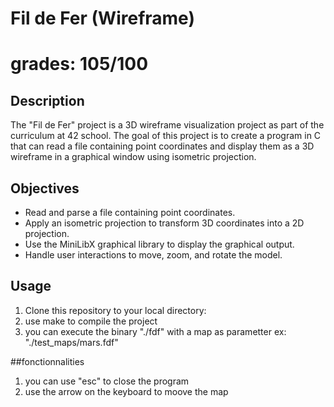 # Fil de Fer (Wireframe)

# grades: 105/100

## Description

The "Fil de Fer" project is a 3D wireframe visualization project as part of the curriculum at 42 school. The goal of this project is to create a program in C that can read a file containing point coordinates and display them as a 3D wireframe in a graphical window using isometric projection.

## Objectives

- Read and parse a file containing point coordinates.
- Apply an isometric projection to transform 3D coordinates into a 2D projection.
- Use the MiniLibX graphical library to display the graphical output.
- Handle user interactions to move, zoom, and rotate the model.

## Usage

1. Clone this repository to your local directory:
2. use make to compile the project
3. you can execute the binary "./fdf" with a map as
   parametter ex: "./test_maps/mars.fdf"
   
##fonctionnalities
1. you can use "esc" to close the program
2. use the arrow on the keyboard to moove the map
